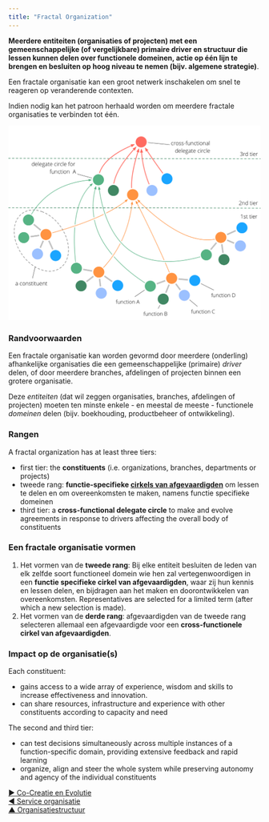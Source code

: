 ```yaml
---
title: "Fractal Organization"
---
```



**Meerdere entiteiten (organisaties of projecten) met een gemeenschappelijke (of vergelijkbare) primaire driver en structuur die lessen kunnen delen over functionele domeinen, actie op één lijn te brengen en besluiten op hoog niveau te nemen (bijv. algemene strategie)**.

Een fractale organisatie kan een groot netwerk inschakelen om snel te reageren op veranderende contexten.

Indien nodig kan het patroon herhaald worden om meerdere fractale organisaties te verbinden tot één.

![Fractal Organization](img/structural-patterns/fractal-organization.png)

### Randvoorwaarden

Een fractale organisatie kan worden gevormd door meerdere (onderling) afhankelijke organisaties die een gemeenschappelijke (primaire) <dfn data-info="Driver: Het motief van een persoon of een groep om te reageren op een specifieke situatie.">driver</dfn> delen, of door meerdere branches, afdelingen of projecten binnen een grotere organisatie.

Deze <dfn data-info="Kiezer: Een team (bijv. een cirkel, team, afdeling, branch, project of organisatie) dat autoriteit delegeert aan een vertegenwoordiger om namens hen te handelen in andere teams of organisaties.">entiteiten</dfn> (dat wil zeggen organisaties, branches, afdelingen of projecten) moeten ten minste enkele - en meestal de meeste - functionele <dfn data-info="Domein: Een afgebakend gebied van invloed, activiteit en besluitvorming binnen een organisatie.">domeinen</dfn> delen (bijv. boekhouding, productbeheer of ontwikkeling).

### Rangen

A fractal organization has at least three tiers:

- first tier: the **constituents** (i.e. organizations, branches, departments or projects)
- tweede rang: **functie-specifieke [cirkels van afgevaardigden](delegate-circle.html)** om lessen te delen en om overeenkomsten te maken, namens functie specifieke domeinen
- third tier: a **cross-functional delegate circle** to make and evolve agreements in response to drivers affecting the overall body of constituents

### Een fractale organisatie vormen

1. Het vormen van de **tweede rang**: Bij elke entiteit besluiten de leden van elk zelfde soort functioneel domein wie hen zal vertegenwoordigen in een **functie specifieke cirkel van afgevaardigden**, waar zij hun kennis en lessen delen, en bijdragen aan het maken en doorontwikkelen van overeenkomsten. Representatives are selected for a limited term (after which a new selection is made).
2. Het vormen van de **derde rang**: afgevaardigden van de tweede rang selecteren allemaal een afgevaardigde voor een **cross-functionele cirkel van afgevaardigden**.

### Impact op de organisatie(s)

Each constituent:

- gains access to a wide array of experience, wisdom and skills to increase effectiveness and innovation.
- can share resources, infrastructure and experience with other constituents according to capacity and need

The second and third tier:

- can test decisions simultaneously across multiple instances of a function-specific domain, providing extensive feedback and rapid learning
- organize, align and steer the whole system while preserving autonomy and agency of the individual constituents

[&#9654; Co-Creatie en Evolutie](co-creation-and-evolution.html)<br/>[&#9664; Service organisatie](service-organization.html)<br/>[&#9650; Organisatiestructuur](organizational-structure.html)

